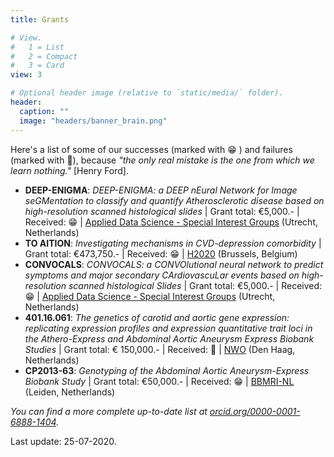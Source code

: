 ```yaml
---
title: Grants

# View.
#   1 = List
#   2 = Compact
#   3 = Card
view: 3

# Optional header image (relative to `static/media/` folder).
header:
  caption: ""
  image: "headers/banner_brain.png"
---
```


Here's a list of some of our successes (marked with 😁 ) and failures (marked with :see_no_evil:), because *"the only real mistake is the one from which we learn nothing."* [Henry Ford].

* **DEEP-ENIGMA**: *DEEP-ENIGMA: a DEEP nEural Network for Image seGMentation to classify and quantify Atherosclerotic disease based on high-resolution scanned histological slides* | Grant total: €5,000.- | Received: 😁 | [Applied Data Science - Special Interest Groups](https://www.uu.nl/en/research/applied-data-science/research/research-grants) (Utrecht, Netherlands)
* **TO AITION**: *Investigating mechanisms in CVD-depression comorbidity* | Grant total: €473,750.- | Received: 😁 | [H2020](https://cordis.europa.eu/project/id/848146) (Brussels, Belgium)
* **CONVOCALS**: *CONVOCALS: a CONVOlutional neural network to predict symptoms and major secondary CArdiovascuLar events based on high-resolution scanned histological Slides* | Grant total: €5,000.- | Received: 😁 | [Applied Data Science - Special Interest Groups](https://www.uu.nl/en/research/applied-data-science/research/research-grants) (Utrecht, Netherlands)
* **401.16.061**: *The genetics of carotid and aortic gene expression: replicating expression profiles and expression quantitative trait loci in the Athero-Express and Abdominal Aortic Aneurysm Express Biobank Studies* | Grant total: € 150,000.- | Received: :see_no_evil: | [NWO](https://www.nwo.nl/financiering/onze-financieringsinstrumenten/magw/replicatiestudies/replicatiestudies.html) (Den Haag, Netherlands)
* **CP2013-63**: *Genotyping of the Abdominal Aortic Aneurysm-Express Biobank Study* | Grant total: €50,000.- | Received: 😁 | [BBMRI-NL](http://www.bbmri.nl) (Leiden, Netherlands)

*You can find a more complete up-to-date list at [orcid.org/0000-0001-6888-1404](http://orcid.org/0000-0001-6888-1404).*

Last update: 25-07-2020.

